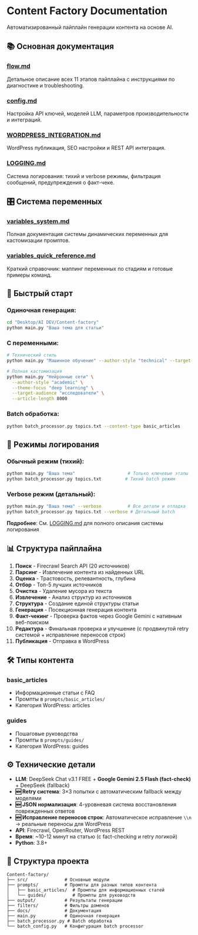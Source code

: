 # Content Factory Documentation

Автоматизированный пайплайн генерации контента на основе AI.

## 📚 Основная документация

### [flow.md](flow.md)
Детальное описание всех 11 этапов пайплайна с инструкциями по диагностике и troubleshooting.

### [config.md](config.md)
Настройка API ключей, моделей LLM, параметров производительности и интеграций.

### [WORDPRESS_INTEGRATION.md](WORDPRESS_INTEGRATION.md)
WordPress публикация, SEO настройки и REST API интеграция.

### [LOGGING.md](LOGGING.md)
Система логирования: тихий и verbose режимы, фильтрация сообщений, предупреждения о факт-чеке.

## 🎛 Система переменных

### [variables_system.md](variables_system.md)
Полная документация системы динамических переменных для кастомизации промптов.

### [variables_quick_reference.md](variables_quick_reference.md)
Краткий справочник: маппинг переменных по стадиям и готовые примеры команд.

## 🎯 Быстрый старт

### Одиночная генерация:
```bash
cd "Desktop/AI DEV/Content-factory"
python main.py "Ваша тема для статьи"
```

### С переменными:
```bash
# Технический стиль
python main.py "Машинное обучение" --author-style "technical" --target-audience "разработчики"

# Полная кастомизация
python main.py "Нейронные сети" \
  --author-style "academic" \
  --theme-focus "deep learning" \
  --target-audience "исследователи" \
  --article-length 8000
```

### Batch обработка:
```bash
python batch_processor.py topics.txt --content-type basic_articles
```

## 🔧 Режимы логирования

### Обычный режим (тихий):
```bash
python main.py "Ваша тема"                    # Только ключевые этапы
python batch_processor.py topics.txt         # Тихий batch режим
```

### Verbose режим (детальный):
```bash
python main.py "Ваша тема" --verbose          # Все детали и отладка
python batch_processor.py topics.txt --verbose # Детальный batch
```

**Подробнее**: См. [LOGGING.md](LOGGING.md) для полного описания системы логирования

## 📊 Структура пайплайна

1. **Поиск** - Firecrawl Search API (20 источников)
2. **Парсинг** - Извлечение контента из найденных URL
3. **Оценка** - Трастовость, релевантность, глубина
4. **Отбор** - Топ-5 лучших источников
5. **Очистка** - Удаление мусора из текста
6. **Извлечение** - Анализ структур из источников
7. **Структура** - Создание единой структуры статьи
8. **Генерация** - Посекционная генерация контента
9. **Факт-чекинг** - Проверка фактов через Google Gemini с нативным веб-поиском
10. **Редактура** - Финальная проверка и улучшение (с продвинутой retry системой + исправление переносов строк)
11. **Публикация** - Отправка в WordPress

## 🛠 Типы контента

### basic_articles
- Информационные статьи с FAQ
- Промпты в `prompts/basic_articles/`
- Категория WordPress: articles

### guides
- Пошаговые руководства
- Промпты в `prompts/guides/`
- Категория WordPress: guides

## ⚙️ Технические детали

- **LLM**: DeepSeek Chat v3.1 FREE + **Google Gemini 2.5 Flash (fact-check)** + DeepSeek (fallback)
- **🆕 Retry система**: 3×3 попытки с автоматическим fallback между моделями
- **🆕 JSON нормализация**: 4-уровневая система восстановления поврежденных ответов
- **🆕 Исправление переносов строк**: Автоматическое исправление `\\n` → реальные переносы для WordPress
- **API**: Firecrawl, OpenRouter, WordPress REST
- **Время**: ~10-12 минут на статью (с fact-checking и retry логикой)
- **Python**: 3.8+

## 📁 Структура проекта

```
Content-factory/
├── src/              # Основные модули
├── prompts/          # Промпты для разных типов контента
│   ├── basic_articles/  # Промпты для информационных статей
│   └── guides/          # Промпты для руководств
├── output/           # Результаты генерации
├── filters/          # Фильтры доменов
├── docs/             # Документация
├── main.py           # Одиночная генерация
├── batch_processor.py # Batch обработка
└── batch_config.py   # Конфигурация batch processor
```